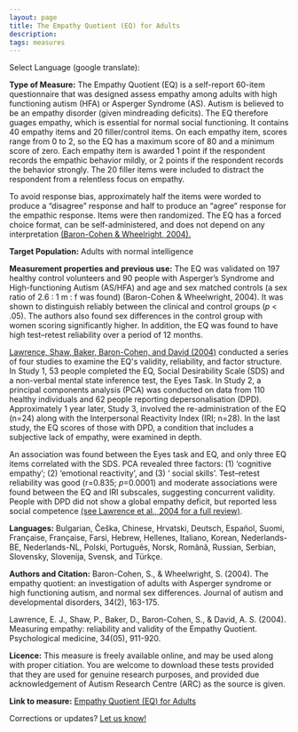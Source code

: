 ```yaml
---
layout: page
title: The Empathy Quotient (EQ) for Adults
description:
tags: measures
---
```


Select Language (google translate):  

<div id="google_translate_element"></div><script type="text/javascript">
function googleTranslateElementInit() {
  new google.translate.TranslateElement({pageLanguage: 'en', layout: google.translate.TranslateElement.InlineLayout.SIMPLE, gaTrack: true, gaId: 'UA-64320648-1'}, 'google_translate_element');
}
</script><script type="text/javascript" src="//translate.google.com/translate_a/element.js?cb=googleTranslateElementInit"></script>  

**Type of Measure:**  The Empathy Quotient (EQ) is a self-report 60-item questionnaire that was designed assess empathy among adults with high functioning autism (HFA) or Asperger Syndrome (AS). Autism is believed to be an empathy disorder (given mindreading deficits). The EQ therefore guages empathy, which is essential for normal social functioning. It contains 40 empathy items and 20 filler/control items. On each empathy item, scores range from 0 to 2, so the EQ has a maximum score of 80 and a minimum score of zero. Each empathy item is awarded 1 point if the respondent records the empathic behavior mildly, or 2 points if the respondent records the behavior strongly. The 20 filler items were included to distract the respondent from a relentless focus on empathy. 

To avoid response bias, approximately half the items were worded to produce a “disagree” response and half to produce an “agree” response for the empathic response. Items were then randomized. The EQ has a forced choice format, can be self-administered, and does not depend on any interpretation [(Baron-Cohen & Wheelright, 2004).](http://link.springer.com/article/10.1023/B:JADD.0000022607.19833.00)

**Target Population:** Adults with normal intelligence

**Measurement properties and previous use:** The EQ was validated on 197 healthy control volunteers and 90 people with Asperger’s Syndrome
and High-functioning Autism (AS/HFA) and age and sex matched controls (a sex ratio of 2.6 : 1 m : f was found) (Baron-Cohen & Wheelwright, 2004). It was shown to distinguish reliably between the clinical and control groups (*p* < .05). The authors also found sex differences in the control group with women scoring significantly higher. In addition, the EQ was found to have high test–retest reliability over a period of 12 months.

[Lawrence, Shaw, Baker, Baron-Cohen, and David (2004)](https://www.cambridge.org/core/journals/psychological-medicine/article/div-classtitlemeasuring-empathy-reliability-and-validity-of-the-empathy-quotientdiv/ED28176A91CEA481A37A8155364F3643) conducted a series of four studies to examine the EQ's validity, reliability, and factor structure. In Study 1, 53 people completed the EQ, Social Desirability Scale (SDS) and a non-verbal mental state inference test, the Eyes Task. In Study 2, a principal components analysis (PCA) was conducted on data from 110 healthy individuals and 62 people reporting depersonalisation (DPD). Approximately 1 year later, Study 3, involved the re-administration of the EQ (n=24) along with the Interpersonal Reactivity Index (IRI; n=28). In the last study, the EQ scores of those with DPD, a condition that includes a subjective lack of empathy, were examined in depth.

An association was found between the Eyes task and EQ, and only three EQ items correlated with the SDS. PCA revealed three factors: (1) ‘cognitive empathy’; (2) ‘emotional reactivity’, and (3) ‘ social skills’. Test–retest reliability was good (r=0.835; *p*=0.0001) and moderate associations were found between the EQ and IRI subscales, suggesting concurrent validity. People with DPD did not show a global empathy deficit, but reported less social competence [(see Lawrence et al., 2004 for a full review)](http://s3.amazonaws.com/academia.edu.documents/40528186/Measuring_empathy_Reliability_and_validi20151130-16043-fm52m4.pdf?AWSAccessKeyId=AKIAJ56TQJRTWSMTNPEA&Expires=1483579099&Signature=XvseP%2BdaYw%2FCPXj5cJkhtNpop6s%3D&response-content-disposition=inline%3B%20filename%3DMeasuring_empathy_reliability_and_validi.pdf).

**Languages:** Bulgarian, Češka, Chinese, Hrvatski, Deutsch, Español, Suomi, Française, Française, Farsi, Hebrew, Hellenes, Italiano, Korean, Nederlands-BE, Nederlands-NL, Polski, Português, Norsk,  Română, Russian, Serbian, Slovensky, Slovenija, Svensk, and Türkçe.  

**Authors and Citation:**
Baron-Cohen, S., & Wheelwright, S. (2004). The empathy quotient: an investigation of adults with Asperger syndrome or high functioning autism, and normal sex differences. Journal of autism and developmental disorders, 34(2), 163-175.

Lawrence, E. J., Shaw, P., Baker, D., Baron-Cohen, S., & David, A. S. (2004). Measuring empathy: reliability and validity of the Empathy Quotient. Psychological medicine, 34(05), 911-920.

**Licence:** This measure is freely available online, and may be used along with proper citiation. You are welcome to download these tests provided that they are used for genuine research purposes, and provided due acknowledgement of Autism Research Centre (ARC) as the source is given.

**Link to measure:** [Empathy Quotient (EQ) for Adults](https://www.autismresearchcentre.com/arc_tests/)

Corrections or updates? [Let us know!](http://disabilitymeasures.org/contact)
